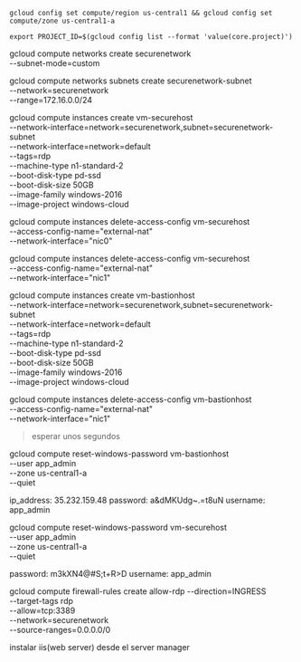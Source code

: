 ```
gcloud config set compute/region us-central1 && gcloud config set compute/zone us-central1-a
```

```
export PROJECT_ID=$(gcloud config list --format 'value(core.project)')
```



gcloud compute networks create securenetwork \
    --subnet-mode=custom

gcloud compute networks subnets create securenetwork-subnet \
    --network=securenetwork \
    --range=172.16.0.0/24


gcloud compute instances create vm-securehost \
    --network-interface=network=securenetwork,subnet=securenetwork-subnet \
    --network-interface=network=default \
    --tags=rdp \
    --machine-type n1-standard-2 \
    --boot-disk-type pd-ssd \
    --boot-disk-size 50GB \
    --image-family windows-2016 \
    --image-project windows-cloud


gcloud compute instances delete-access-config vm-securehost \
    --access-config-name="external-nat" \
    --network-interface="nic0"

gcloud compute instances delete-access-config vm-securehost \
    --access-config-name="external-nat" \
    --network-interface="nic1"



gcloud compute instances create vm-bastionhost \
    --network-interface=network=securenetwork,subnet=securenetwork-subnet \
    --network-interface=network=default \
    --tags=rdp \
    --machine-type n1-standard-2 \
    --boot-disk-type pd-ssd \
    --boot-disk-size 50GB \
    --image-family windows-2016 \
    --image-project windows-cloud

gcloud compute instances delete-access-config vm-bastionhost \
    --access-config-name="external-nat" \
    --network-interface="nic1"

> esperar unos segundos

gcloud compute reset-windows-password vm-bastionhost \
    --user app_admin \
    --zone us-central1-a \
    --quiet

ip_address: 35.232.159.48
password:   a&dMKUdg~.=t8uN
username:   app_admin

gcloud compute reset-windows-password vm-securehost \
    --user app_admin \
    --zone us-central1-a \
    --quiet


password: m3kXN4@#S;t+R>D
username: app_admin


gcloud compute firewall-rules create allow-rdp --direction=INGRESS \
    --target-tags rdp \
    --allow=tcp:3389 \
    --network=securenetwork \
    --source-ranges=0.0.0.0/0

instalar iis(web server) desde el server manager